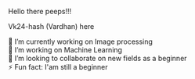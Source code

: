 Hello there peeps!!!


Vk24-hash (Vardhan) here


🔭 I’m currently working on Image processing\
🌱 I’m working on Machine Learning\
👯 I’m looking to collaborate on new fields as a beginner\
⚡ Fun fact: I'am still a beginner
